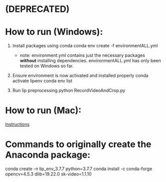 # (DEPRECATED)

# How to run (Windows):
1. Install packages using conda
conda env create -f environmentALL.yml

    - note: environment.yml contains just the necessary packages **without** installing dependencies. environmentALL.yml has only been tested on Windows so far.

2. Ensure environment is now activated and installed properly
conda activate lipenv
conda env list

3. Run lip preprocessing
python RecordVideoAndCrop.py

# How to run (Mac):
[Instructions](https://docs.google.com/document/d/1Wr_Pq5GcMtT3JYjCo5KyYcI4_3sZE7bqeZrEZnSiahQ/edit)

# Commands to originally create the Anaconda package:
conda create -n lip_env_3.7.7 python=3.7.7
conda install -c conda-forge opencv=4.5.3 dlib=19.22.0 sk-video=1.1.10
